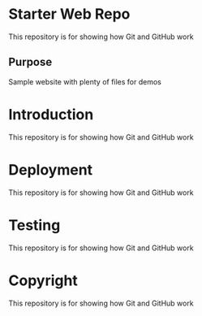 # Starter Web Repo

This repository is for showing how Git and GitHub work

## Purpose

Sample website with plenty of files for demos

# Introduction

This repository is for showing how Git and GitHub work

# Deployment

This repository is for showing how Git and GitHub work

# Testing

This repository is for showing how Git and GitHub work

# Copyright

This repository is for showing how Git and GitHub work
